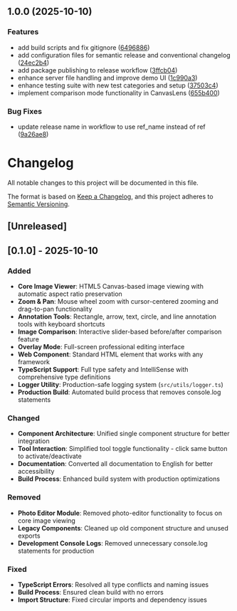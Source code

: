 ## 1.0.0 (2025-10-10)

### Features

* add build scripts and fix gitignore ([6496886](https://github.com/koniz-dev/canvaslens/commit/6496886a583cb1a0e2a91450e4d192a5edb20112))
* add configuration files for semantic release and conventional changelog ([24ec2b4](https://github.com/koniz-dev/canvaslens/commit/24ec2b4b512b99483948b1c203c01ed9d48d792c))
* add package publishing to release workflow ([3ffcb04](https://github.com/koniz-dev/canvaslens/commit/3ffcb0400aabdb95a2909b191689366f7c4ea293))
* enhance server file handling and improve demo UI ([1c990a3](https://github.com/koniz-dev/canvaslens/commit/1c990a3dd907591baca6238e0e2927ad686e0738))
* enhance testing suite with new test categories and setup ([37503c4](https://github.com/koniz-dev/canvaslens/commit/37503c48f31deb590335838fd4705acd99ac8e24))
* implement comparison mode functionality in CanvasLens ([655b400](https://github.com/koniz-dev/canvaslens/commit/655b40064dc4c3d8519fe2eb561bcfb789bf17ae))

### Bug Fixes

* update release name in workflow to use ref_name instead of ref ([9a26ae8](https://github.com/koniz-dev/canvaslens/commit/9a26ae835a34517eff6fbcf511091e36dd643a6d))

# Changelog

All notable changes to this project will be documented in this file.

The format is based on [Keep a Changelog](https://keepachangelog.com/en/1.0.0/),
and this project adheres to [Semantic Versioning](https://semver.org/spec/v2.0.0.html).

## [Unreleased]

## [0.1.0] - 2025-10-10

### Added
- **Core Image Viewer**: HTML5 Canvas-based image viewing with automatic aspect ratio preservation
- **Zoom & Pan**: Mouse wheel zoom with cursor-centered zooming and drag-to-pan functionality
- **Annotation Tools**: Rectangle, arrow, text, circle, and line annotation tools with keyboard shortcuts
- **Image Comparison**: Interactive slider-based before/after comparison feature
- **Overlay Mode**: Full-screen professional editing interface
- **Web Component**: Standard HTML element that works with any framework
- **TypeScript Support**: Full type safety and IntelliSense with comprehensive type definitions
- **Logger Utility**: Production-safe logging system (`src/utils/logger.ts`)
- **Production Build**: Automated build process that removes console.log statements

### Changed
- **Component Architecture**: Unified single component structure for better integration
- **Tool Interaction**: Simplified tool toggle functionality - click same button to activate/deactivate
- **Documentation**: Converted all documentation to English for better accessibility
- **Build Process**: Enhanced build system with production optimizations

### Removed
- **Photo Editor Module**: Removed photo-editor functionality to focus on core image viewing
- **Legacy Components**: Cleaned up old component structure and unused exports
- **Development Console Logs**: Removed unnecessary console.log statements for production

### Fixed
- **TypeScript Errors**: Resolved all type conflicts and naming issues
- **Build Process**: Ensured clean build with no errors
- **Import Structure**: Fixed circular imports and dependency issues
